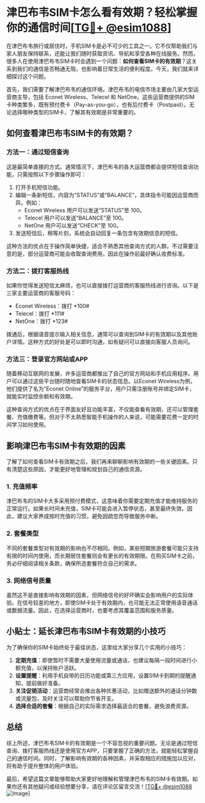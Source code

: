 # 津巴布韦SIM卡怎么看有效期？轻松掌握你的通信时间[[TG💪+ @esim1088](https://t.me/s/esim1088)]

在津巴布韦旅行或居住时，手机SIM卡是必不可少的工具之一。它不仅帮助我们与家人朋友保持联系，还能让我们随时获取资讯、导航和享受各种在线服务。然而，很多人在使用津巴布韦SIM卡时会遇到一个问题：**如何查看SIM卡的有效期**？这关系到我们的通信是否畅通无阻，也影响着日常生活的便利程度。今天，我们就来详细探讨这个问题。

首先，我们需要了解津巴布韦的通信环境。津巴布韦的电信市场主要由几家大型运营商主导，包括 Econet Wireless、Telecel 和 NetOne。这些运营商提供的SIM卡种类繁多，既有预付费卡（Pay-as-you-go），也有后付费卡（Postpaid）。无论选择哪种类型的SIM卡，了解其有效期是非常重要的。

## 如何查看津巴布韦SIM卡的有效期？

### 方法一：通过短信查询

这是最简单直接的方式。通常情况下，津巴布韦的各大运营商都会提供短信查询功能，只需按照以下步骤操作即可：

1. 打开手机短信功能。
2. 编辑一条新短信，内容为“STATUS”或“BALANCE”，具体指令可能因运营商而异。例如：
   - Econet Wireless 用户可以发送“STATUS”至 100。
   - Telecel 用户可以发送“BALANCE”至 100。
   - NetOne 用户可以发送“CHECK”至 100。
3. 发送短信后，稍等片刻，系统会自动回复一条包含有效期信息的短信。

这种方法的优点在于操作简单快捷，适合不熟悉其他查询方式的人群。不过需要注意的是，部分运营商可能会收取查询费用，因此在操作前最好确认收费标准。

### 方法二：拨打客服热线

如果你觉得发送短信太麻烦，也可以直接拨打运营商的客服热线进行咨询。以下是三家主要运营商的客服号码：

- Econet Wireless：拨打 *100#
- Telecel：拨打 *111#
- NetOne：拨打 *123#

拨通后，根据语音提示输入相关信息，通常可以查询到SIM卡的有效期以及其他账户详情。这种方式的好处是可以即时沟通，如有疑问可以直接向客服人员询问。

### 方法三：登录官方网站或APP

随着移动互联网的发展，许多运营商都推出了自己的官方网站和手机应用程序。用户可以通过这些平台随时随地查看SIM卡的状态信息。以Econet Wireless为例，他们提供了名为“Econet Online”的服务平台，用户只需注册账号并绑定SIM卡，就能实时监控余额和有效期。

这种查询方式的优点在于界面友好且功能丰富，不仅能查看有效期，还可以管理套餐、充值缴费等。但对于不太熟悉智能手机操作的人来说，可能需要花费一定的时间学习如何使用。

## 影响津巴布韦SIM卡有效期的因素

了解了如何查看SIM卡有效期之后，我们再来聊聊影响有效期的一些关键因素。只有清楚这些原因，才能更好地管理和规划自己的通信资源。

### 1. 充值频率

津巴布韦的SIM卡大多采用预付费模式，这意味着你需要定期充值才能维持服务的正常运行。如果长时间未充值，SIM卡可能会进入暂停状态，甚至最终失效。因此，建议大家养成按时充值的习惯，避免因疏忽而导致服务中断。

### 2. 套餐类型

不同的套餐类型对有效期的影响也不尽相同。例如，某些短期旅游套餐可能只支持有限的时间内使用，而长期居住套餐则会有更长的有效期限。在购买SIM卡之前，务必仔细阅读相关条款，确保所选套餐符合自己的需求。

### 3. 网络信号质量

虽然这不是直接影响有效期的因素，但网络信号的好坏确实会影响用户的实际体验。在信号较差的地方，即使SIM卡处于有效期内，也可能无法正常使用语音通话或数据流量。因此，在选择运营商时，也要考虑其覆盖范围和服务质量。

## 小贴士：延长津巴布韦SIM卡有效期的小技巧

为了确保你的SIM卡始终处于最佳状态，这里给大家分享几个实用的小技巧：

1. **定期充值**：即使暂时不需要大量使用流量或通话，也建议每隔一段时间进行小额充值，以保持账户活跃。
2. **设置提醒**：利用手机自带的日历功能或第三方应用，设置SIM卡到期的提醒通知，提前做好准备。
3. **关注促销活动**：运营商经常会推出各种优惠活动，比如赠送额外的通话分钟数或流量包，及时关注可以帮助你节省开支。
4. **选择合适的套餐**：根据自己的实际需求选择最适合的套餐，避免浪费资源。

## 总结

综上所述，津巴布韦SIM卡的有效期是一个不容忽视的重要问题。无论是通过短信查询、拨打客服热线还是使用官方APP，只要掌握了正确的方法，就能轻松掌握自己的通信时间。同时，了解影响有效期的各种因素，并采取相应的措施加以应对，将有助于提升整体的用户体验。

最后，希望这篇文章能够帮助大家更好地理解和管理津巴布韦的SIM卡有效期。如果你还有其他疑问或经验想要分享，请在评论区留言交流！[[TG💪+ @esim1088](https://t.me/s/esim1088) ![Image](https://i.postimg.cc/4NQfJmqS/Snipaste-2025-05-13-00-14-12.png)]